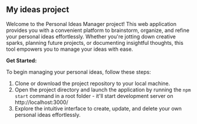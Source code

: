## My ideas project

Welcome to the Personal Ideas Manager project! This web application provides you with a convenient platform to brainstorm, organize, and refine your personal ideas effortlessly. Whether you're jotting down creative sparks, planning future projects, or documenting insightful thoughts, this tool empowers you to manage your ideas with ease.

**Get Started:**

To begin managing your personal ideas, follow these steps:

1.  Clone or download the project repository to your local machine.
2.  Open the project directory and launch the application by running the `npm start` command in a root folder - it'll start development server on http://localhost:3000/
3.  Explore the intuitive interface to create, update, and delete your own personal ideas effortlessly.
